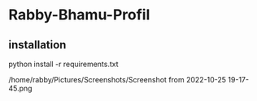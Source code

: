 # Rabby-Bhamu-Profil

## installation
python install -r requirements.txt

/home/rabby/Pictures/Screenshots/Screenshot from 2022-10-25 19-17-45.png
